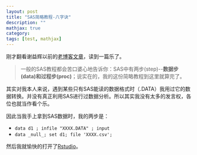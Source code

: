 ```yaml
---
layout: post
title: "SAS简略教程-八字诀"
description: ""
mathjax: true
category: 
tags: [test, mathjax]
---
```



刚才翻看谢益辉以前的[老博客文章](http://xieyihui.bokee.com/3846729.html)，读到一篇乐了。

> 一般的SAS教程都会苦口婆心地告诉你：SAS中有两步(step)--**数据步(data)**和**过程步(proc)**；说实在的，我的这份简略教程到这里就算完了。

其实对我本人来说，遇到某些只有SAS能读的数据格式时（.DATA）我用过它的数据转换。并没有真正利用SAS进行过数据分析。所以其实我没有太多的发言权，各位也就当作看个乐。

因此当我手上拿到SAS数据时，我的两步是：

* `data d1 ; infile "XXXX.DATA" ; input`
* `data _null_; set d1; file 'XXXX.csv';` 

然后我就愉快的打开了[Rstudio](https://www.rstudio.com/)。